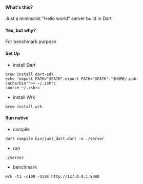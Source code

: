 #### What's this?

Just a minimalist "Hello world" server build in Dart 


#### Yes, but why?

For benchmark purpose


#### Set Up

- install Dart

```console
brew install dart-sdk
echo 'export PATH="$PATH":export PATH="$PATH":"$HOME/.pub-cache/bin"'>> ~/.zshrc
source ~/.zshrc
```

- install Wrk

```console
brew install wrk
```

#### Run native

- compile
```console
dart compile bin/just_dart.dart -o ./server
```

- run
```console
./server
```

- benchmark
```console
wrk -t1 -c100 -d30s http://127.0.0.1:8080
```
